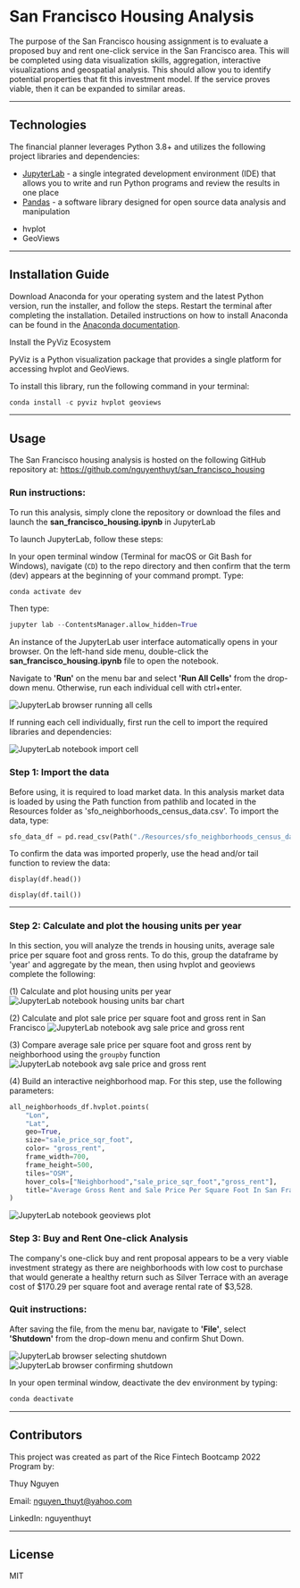 # San Francisco Housing Analysis
The purpose of the San Francisco housing assignment is to evaluate a proposed buy and rent one-click service in the San Francisco area. This will be completed using data visualization skills, aggregation, interactive visualizations and geospatial analysis. This should allow you to identify potential properties that fit this investment model. If the service proves viable, then it can be expanded to similar areas.


---

## Technologies

The financial planner leverages Python 3.8+ and utilizes the following project libraries and dependencies:
* [JupyterLab](https://jupyterlab.readthedocs.io/en/stable/) - a single integrated development environment (IDE) that allows you to write and run Python programs and review the results in one place
* [Pandas](https://pandas.pydata.org/) - a software library designed for open source data analysis and manipulation
- hvplot
- GeoViews



---

## Installation Guide


Download Anaconda for your operating system and the latest Python version, run the installer, and follow the steps. Restart the terminal after completing the installation. Detailed instructions on how to install Anaconda can be found in the [Anaconda documentation](https://docs.anaconda.com/anaconda/install/).

Install the PyViz Ecosystem

PyViz is a Python visualization package that provides a single platform for accessing hvplot and GeoViews.

To install this library, run the following command in your terminal:

```python
conda install -c pyviz hvplot geoviews
```

---

## Usage
The San Francisco housing analysis is hosted on the following GitHub repository at: https://github.com/nguyenthuyt/san_francisco_housing   

### **Run instructions:**
To run this analysis, simply clone the repository or download the files and launch the **san_francisco_housing.ipynb** in JupyterLab

To launch JupyterLab, follow these steps:

In your open terminal window (Terminal for macOS or Git Bash for Windows), navigate (`CD`) to the repo directory and then confirm that the term (dev) appears at the beginning of your command prompt. Type:
```python
conda activate dev
```

Then type: 
```python
jupyter lab --ContentsManager.allow_hidden=True
```

An instance of the JupyterLab user interface automatically opens in your browser. On the left-hand side menu, double-click the **san_francisco_housing.ipynb** file to open the notebook.

Navigate to **'Run'** on the menu bar and select **'Run All Cells'** from the drop-down menu. Otherwise, run each individual cell with ctrl+enter.

![JupyterLab browser running all cells](Images/run_kernels.PNG)


If running each cell individually, first run the cell to import the required libraries and dependencies: 

![JupyterLab notebook import cell](Images/import_cell.PNG)


### **Step 1: Import the data**
Before using, it is required to load market data. In this analysis market data is loaded by using the Path function from pathlib and located in the Resources folder as 'sfo_neighborhoods_census_data.csv'. To import the data, type:

```python
sfo_data_df = pd.read_csv(Path("./Resources/sfo_neighborhoods_census_data.csv"))
```

To confirm the data was imported properly, use the head and/or tail function to review the data:

`display(df.head())`

`display(df.tail())`

----

### **Step 2: Calculate and plot the housing units per year**

In this section, you will analyze the trends in housing units, average sale price per square foot and gross rents. To do this, group the dataframe by 'year' and aggregate by the mean, then using hvplot and geoviews complete the following:

(1) Calculate and plot housing units per year
![JupyterLab notebook housing units bar chart](Images/zoomed-housing-units-by-year.png)

(2) Calculate and plot sale price per square foot and gross rent in San Francisco
![JupyterLab notebook avg sale price and gross rent](Images/avg-sale-px-sq-foot-gross-rent.png)

(3) Compare average sale price per square foot and gross rent by neighborhood using the `groupby` function
![JupyterLab notebook avg sale price and gross rent](Images/pricing-info-by-neighborhood.png)

(4) Build an interactive neighborhood map. For this step, use the following parameters:
```python
all_neighborhoods_df.hvplot.points(
    "Lon",
    "Lat",
    geo=True,
    size="sale_price_sqr_foot",
    color= "gross_rent",
    frame_width=700,
    frame_height=500,
    tiles="OSM",
    hover_cols=["Neighborhood","sale_price_sqr_foot","gross_rent"],
    title="Average Gross Rent and Sale Price Per Square Foot In San Francisco By Neighborhood"
)
```
![JupyterLab notebook geoviews plot](Images/6-4-geoviews-plot.png)


### **Step 3: Buy and Rent One-click Analysis**

The company's one-click buy and rent proposal appears to be a very viable investment strategy as there are neighborhoods with low cost to purchase that would generate a healthy return such as Silver Terrace with an average cost of $170.29 per square foot and average rental rate of $3,528.


### **Quit instructions:**
After saving the file, from the menu bar, navigate to **'File'**, select **'Shutdown'** from the drop-down menu and confirm Shut Down.

![JupyterLab browser selecting shutdown](Images/jupyter_shutdown.PNG)
![JupyterLab browser confirming shutdown](Images/shutdown_confirm.PNG)

In your open terminal window, deactivate the dev environment by typing:
```python
conda deactivate
```

---

## Contributors

This project was created as part of the Rice Fintech Bootcamp 2022 Program by:

Thuy Nguyen

Email: nguyen_thuyt@yahoo.com

LinkedIn: nguyenthuyt



---

## License

MIT



